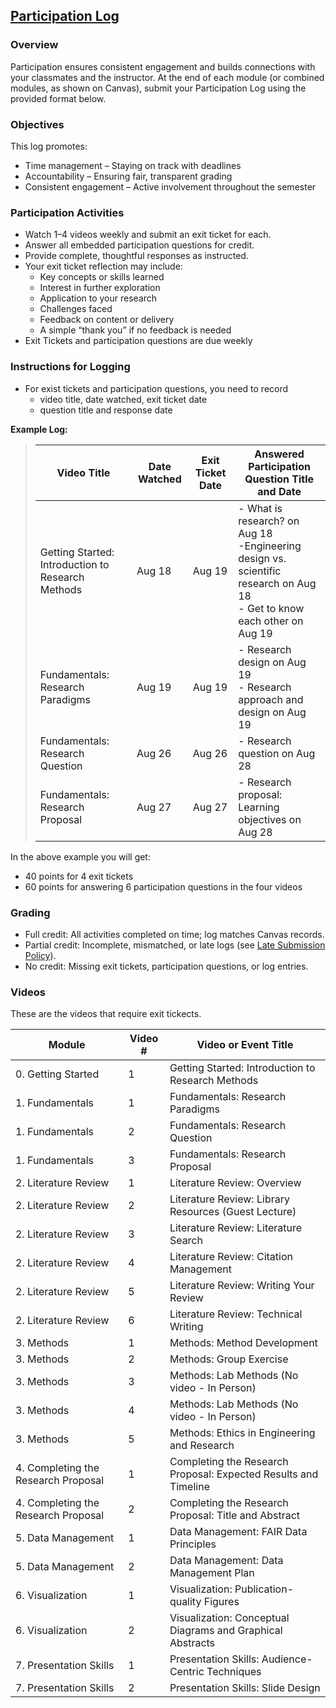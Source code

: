 ## [Participation Log](https://aselshall.github.io/aea/hw/participation)

### Overview

Participation ensures consistent engagement and builds connections with your classmates and the instructor. At the end of each module (or combined modules, as shown on Canvas), submit your Participation Log using the provided format below.

### Objectives

This log promotes:
- Time management – Staying on track with deadlines
- Accountability – Ensuring fair, transparent grading
- Consistent engagement – Active involvement throughout the semester

### Participation Activities

- Watch 1–4 videos weekly and submit an exit ticket for each.
- Answer all embedded participation questions for credit.
- Provide complete, thoughtful responses as instructed.
- Your exit ticket reflection may include:
  - Key concepts or skills learned
  - Interest in further exploration
  - Application to your research
  - Challenges faced
  - Feedback on content or delivery
  - A simple “thank you” if no feedback is needed
- Exit Tickets and participation questions are due weekly


### Instructions for Logging
- For exist tickets and participation questions, you need to record
  - video title, date watched, exit ticket date
  - question title and response date

**Example Log:**

>| Video Title                                       | Date Watched | Exit Ticket Date | Answered Participation Question Title and Date   |
>|---------------------------------------------------|--------------|------------------|--------------------------------------------------|
>| Getting Started: Introduction to Research Methods | Aug 18       | Aug 19           | - What is research? on Aug 18 <br>-Engineering design vs. scientific research on Aug 18 <br> - Get to know each other on Aug 19 |
>| Fundamentals: Research Paradigms                  | Aug 19       | Aug 19           | - Research design on Aug 19 <br>- Research approach and design on Aug 19                                                 | 
>| Fundamentals: Research Question                  | Aug 26       | Aug 26           | - Research question on Aug 28  | 
>| Fundamentals: Research Proposal                  | Aug 27       | Aug 27           | - Research proposal: Learning objectives on Aug 28  | 
>

In the above example you will get: 
- 40 points for 4 exit tickets
- 60 points for answering 6 participation questions in the four videos


### Grading

- Full credit: All activities completed on time; log matches Canvas records.
- Partial credit: Incomplete, mismatched, or late logs (see [Late Submission Policy](https://aselshall.github.io/rm/#late-submission-policy)).
- No credit: Missing exit tickets, participation questions, or log entries.

### Videos
These are the videos that require exit tickects. 

| Module                               | Video # | Video or Event Title                                             |
|--------------------------------------|---------|------------------------------------------------------------------|
| 0. Getting Started                   | 1       | Getting Started: Introduction to Research Methods                |
| 1. Fundamentals                      | 1       | Fundamentals: Research Paradigms                                 |
| 1. Fundamentals                      | 2       | Fundamentals: Research Question                                  |
| 1. Fundamentals                      | 3       | Fundamentals: Research Proposal                                  |
| 2. Literature Review                 | 1       | Literature Review: Overview                                      |
| 2. Literature Review                 | 2       | Literature Review: Library Resources (Guest Lecture)             |
| 2. Literature Review                 | 3       | Literature Review: Literature Search                             |
| 2. Literature Review                 | 4       | Literature Review: Citation Management                           |
| 2. Literature Review                 | 5       | Literature Review: Writing Your Review                           |
| 2. Literature Review                 | 6       | Literature Review: Technical Writing                             |
| 3. Methods                           | 1       | Methods: Method Development                                      |
| 3. Methods                           | 2       | Methods: Group Exercise                                          |
| 3. Methods                           | 3       | Methods: Lab Methods (No video - In Person)                      |
| 3. Methods                           | 4       | Methods: Lab Methods (No video - In Person)                      |
| 3. Methods                           | 5       | Methods: Ethics in Engineering and Research                      |
| 4. Completing the Research Proposal  | 1       | Completing the Research Proposal: Expected Results and Timeline  |
| 4. Completing the Research Proposal  | 2       | Completing the Research Proposal: Title and Abstract             |
| 5. Data Management                   | 1       | Data Management: FAIR Data Principles                            |
| 5. Data Management                   | 2       | Data Management: Data Management Plan                            |
| 6. Visualization                     | 1       | Visualization: Publication-quality Figures                       |
| 6. Visualization                     | 2       | Visualization: Conceptual Diagrams and Graphical Abstracts       |
| 7. Presentation Skills               | 1       | Presentation Skills: Audience-Centric Techniques                 |
| 7. Presentation Skills               | 2       | Presentation Skills: Slide Design                                |
